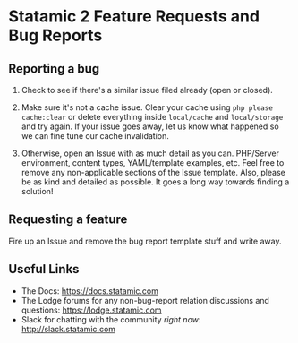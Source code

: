 # Statamic 2 Feature Requests and Bug Reports

## Reporting a bug

1. Check to see if there's a similar issue filed already (open or closed). 

2. Make sure it's not a cache issue. Clear your cache using `php please cache:clear` or delete everything inside `local/cache` and `local/storage` and try again. If your issue goes away, let us know what happened so we can fine tune our cache invalidation.
3. Otherwise, open an Issue with as much detail as you can. PHP/Server environment, content types, YAML/template examples, etc. Feel free to remove any non-applicable sections of the Issue template. Also, please be as kind and detailed as possible. It goes a long way towards finding a solution!

## Requesting a feature

Fire up an Issue and remove the bug report template stuff and write away.

## Useful Links

- The Docs: <https://docs.statamic.com>
- The Lodge forums for any non-bug-report relation discussions and questions: <https://lodge.statamic.com>
- Slack for chatting with the community _right now_: <http://slack.statamic.com>
